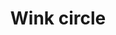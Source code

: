 ---
title: Wink circle
tags: ["wink", "circle", "flirt", "blink", "gesture", "eye", "facial-expression"]
icon: wink-circle
svg: '<svg xmlns="http://www.w3.org/2000/svg" width="24" height="24" fill="none" viewBox="0 0 24 24" stroke-width="1.5" stroke-linecap="round" stroke-linejoin="round" stroke="currentColor"><path d="M9 15c.85.63 1.885 1 3 1s2.15-.37 3-1m-.5-4.5V10m-5.5.5h1"/><path d="M21 12a9 9 0 1 1-18 0 9 9 0 0 1 18 0"/></svg>'
---